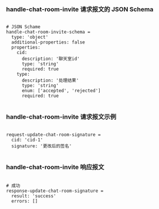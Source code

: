 ### handle-chat-room-invite 请求报文的 JSON Schema
<pre><code>
# JSON Schame
handle-chat-room-invite-schema =
  type: 'object'
  additional-properties: false
  properties:
    cid:
      description: '聊天室id'
      type: 'string'
      required: true
    type:
      description: '处理结果'
      type: 'string'
      enum: ['accepted', 'rejected']
      required: true

</code></pre>

### handle-chat-room-invite 请求报文示例
<pre><code>
request-update-chat-room-signature =
  cid: 'cid-1'
  signature: '更改后的签名'

</code></pre>

### handle-chat-room-invite 响应报文
<pre><code>
# 成功
response-update-chat-room-signature =
  result: 'success'
  errors: []

</code></pre>


